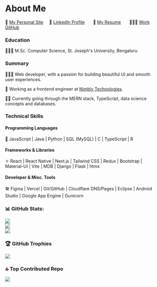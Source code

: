 # About Me

🌺 [My Personal Site](https://adelicia-js.com/) &nbsp; &nbsp;
💼 [LinkedIn Profile](https://www.linkedin.com/in/adelicia) &nbsp; &nbsp; &nbsp;
📄 [My Resume](https://adelicia-js.com/ady-resume.pdf) &nbsp; &nbsp; &nbsp;
👩🏻‍💻 [Work GitHub](https://github.com/adelicia-nimbly) &nbsp; &nbsp; &nbsp;

### Education

👩🏽‍🎓 M.Sc. Computer Science, St. Joseph's University, Bengaluru

### Summary

👩🏽‍💻 Web developer, with a passion for building beautiful UI and smooth user experiences. 

🏢 Working as a frontend engineer at [Nimbly Technologies](https://hellonimbly.com/).

✍🏽 Currently going through the MERN stack, TypeScript, data science concepts and databases.  

### Technical Skills

#### Programming Languages

🔡 JavaScript | Java | Python | SQL (MySQL) | C | TypeScript | R

#### Frameworks & Libraries

⚛️ React | React Native | Next.js | Tailwind CSS | Redux | Bootstrap | Material-UI | Vite | MDB | Django | Flask | htmx

#### Developer & Misc. Tools

🛠️ Figma | Vercel | Git/GitHub | Cloudflare DNS/Pages | Eclipse | Android Studio | Google App Engine | Gunicorn


### 📊 GitHub Stats:
![](https://github-readme-stats.vercel.app/api?username=adelicia-js&theme=tokyonight&hide_border=false&include_all_commits=false&count_private=false)<br/>
![](https://github-readme-streak-stats.herokuapp.com/?user=adelicia-js&theme=tokyonight&hide_border=false)<br/>
![](https://github-readme-stats.vercel.app/api/top-langs/?username=adelicia-js&theme=tokyonight&hide_border=false&include_all_commits=false&count_private=false&layout=compact)

### 🏆 GitHub Trophies
![](https://github-profile-trophy.vercel.app/?username=adelicia-js&theme=tokyonight&no-frame=false&no-bg=true&margin-w=4)

### 🔝 Top Contributed Repo
![](https://github-contributor-stats.vercel.app/api?username=adelicia-js&limit=5&theme=tokyonight&combine_all_yearly_contributions=true)

<!-- Proudly created with GPRM ( https://gprm.itsvg.in ) -->

<!-- Proudly created with GPRM ( https://gprm.itsvg.in ) -->
